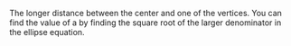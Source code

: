 The longer distance between the center and one of the vertices. You can find the value of a by finding the square root of the larger denominator in the ellipse equation.
